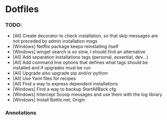 # Dotfiles

### TODO:
 
- [All] Create decorator to check installation, so that skip messages are not preceded by admin installation msgs
- [Windows] Netflix package keeps reinstalling itself
- [Windows] winget search is so slow, I should find an alternative
- [All] Add separation installations tags (personal, essential, dev...)
- [All] Add command line options that defines what tags should be installed and if upgrades must be run
- [All] Upgrade also upgrade pip and/or python
- [All] Use Yaml files for recipes 
- [All] Find a way to express dependent installations
- [Windows] Find a way to backup StartAllBack cfg
- [Windows] Intercept Scoop messages and use them with the log library
- [Windows] Install Battle.net, Origin

### Annotations
